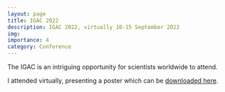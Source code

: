 ```yaml
---
layout: page
title: IGAC 2022
description: IGAC 2022, virtually 10-15 September 2022
img:
importance: 4
category: Conference
---
```


The IGAC is an intriguing opportunity for scientists worldwide to attend. 

I attended virtually, presenting a poster which can be [downloaded here](assets/pdf/example_pdf.pdf).

